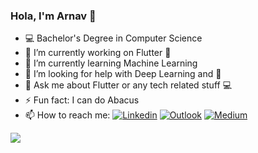 ### Hola, I'm Arnav 👋

- 💻 Bachelor's Degree in Computer Science
- 🔭 I’m currently working on Flutter 🎯
- 🌱 I’m currently learning Machine Learning
- 🤔 I’m looking for help with Deep Learning and 🧻
- 💬 Ask me about Flutter or any tech related stuff 💻 
- ⚡ Fun fact: I can do Abacus
- 📫 How to reach me: 
[![Linkedin](https://img.shields.io/badge/-LinkedIn-blue?style=flat&logo=Linkedin&logoColor=white)](https://www.linkedin.com/in/arnav-/)
[![Outlook](https://img.shields.io/badge/-Outlook-0078D4?style=flat&logo=Microsoft-Outlook&logoColor=white)](mailto:arsingh@jacobs-university.de)
[![Medium](https://img.shields.io/badge/-Medium-%2312100E.svg?&style=flat&logo=medium&logoColor=white)](https://medium.com/@arnavbhaiya)

[Medium]: https://medium.com/@arnavbhaiya
<img src="https://github-readme-stats.vercel.app/api?username=ArnavS59&&show_icons=true&title_color=ffffff&icon_color=bb2acf&text_color=daf7dc&bg_color=151515">


<!--🏡 [Website][Website] **|** 
🐦 [Twitter][Twitter] **|** 
📷 [Instagram][Instagram] **|** 
👔 [Linkedin][Linkedin] **|** 
📝 [Medium][Medium]--!>

<!--[Website]: https://arnavs59.github.io/
[Twitter]: https://twitter.com/not_arnav_
[Linkedin]: https://www.linkedin.com/in/arnav-/




